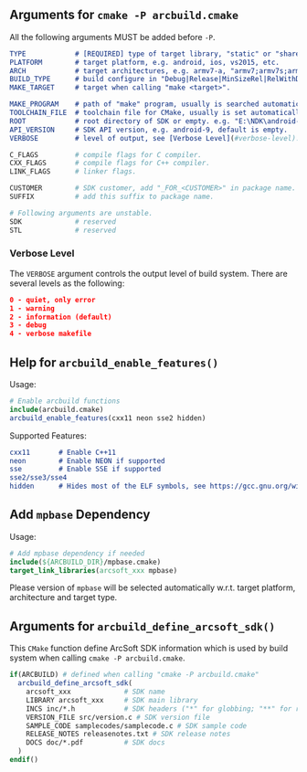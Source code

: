 
## Arguments for `cmake -P arcbuild.cmake`

All the following arguments MUST be added before `-P`.

```cmake
TYPE            # [REQUIRED] type of target library, "static" or "shared", "shared" by default.
PLATFORM        # target platform, e.g. android, ios, vs2015, etc.
ARCH            # target architectures, e.g. armv7-a, "armv7;armv7s;arm64", etc.
BUILD_TYPE      # build configure in "Debug|Release|MinSizeRel|RelWithDebInfo", default is "Release".
MAKE_TARGET     # target when calling "make <target>".

MAKE_PROGRAM    # path of "make" program, usually is searched automatically.
TOOLCHAIN_FILE  # toolchain file for CMake, usually is set automatically.
ROOT            # root directory of SDK or empty. e.g. "E:\NDK\android-ndk-r11b", default is empty.
API_VERSION     # SDK API version, e.g. android-9, default is empty.
VERBOSE         # level of output, see [Verbose Level](#verbose-level).

C_FLAGS         # compile flags for C compiler.
CXX_FLAGS       # compile flags for C++ compiler.
LINK_FLAGS      # linker flags.

CUSTOMER        # SDK customer, add "_FOR_<CUSTOMER>" in package name.
SUFFIX          # add this suffix to package name.

# Following arguments are unstable.
SDK             # reserved
STL             # reserved
```

### Verbose Level

The `VERBOSE` argument controls the output level of build system.
There are several levels as the following:

```cmake
0 - quiet, only error
1 - warning
2 - information (default)
3 - debug
4 - verbose makefile
```


## Help for `arcbuild_enable_features()`

Usage:
```cmake
# Enable arcbuild functions
include(arcbuild.cmake)
arcbuild_enable_features(cxx11 neon sse2 hidden)
```

Supported Features:

```cmake
cxx11       # Enable C++11
neon        # Enable NEON if supported
sse         # Enable SSE if supported
sse2/sse3/sse4
hidden      # Hides most of the ELF symbols, see https://gcc.gnu.org/wiki/Visibility
```


## Add `mpbase` Dependency

Usage:

```cmake
# Add mpbase dependency if needed
include(${ARCBUILD_DIR}/mpbase.cmake)
target_link_libraries(arcsoft_xxx mpbase)
```

Please version of `mpbase` will be selected automatically w.r.t. target platform, architecture and target type.



## Arguments for `arcbuild_define_arcsoft_sdk()`

This `CMake` function define ArcSoft SDK information which is used by build system when calling `cmake -P arcbuild.cmake`.

```cmake
if(ARCBUILD) # defined when calling "cmake -P arcbuild.cmake"
  arcbuild_define_arcsoft_sdk(
    arcsoft_xxx             # SDK name
    LIBRARY arcsoft_xxx     # SDK main library
    INCS inc/*.h            # SDK headers ("*" for globbing; "**" for recursive globbing; directory for whole directory install)
    VERSION_FILE src/version.c # SDK version file
    SAMPLE_CODE samplecodes/samplecode.c # SDK sample code
    RELEASE_NOTES releasenotes.txt # SDK release notes
    DOCS doc/*.pdf          # SDK docs
  )
endif()
```
